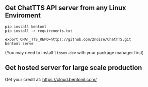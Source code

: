 ## Get ChatTTS API server from any Linux Enviroment

```
pip install bentoml
pip install -r requirements.txt

export CHAT_TTS_REPO=https://github.com/2noise/ChatTTS.git
bentoml serve
```

(You may need to install `libsox-dev` with your package manager first)

## Get hosted server for large scale production

Get your credit at: https://cloud.bentoml.com/

